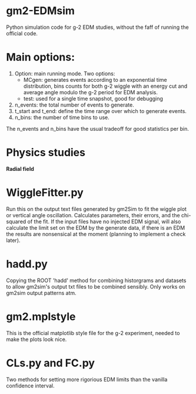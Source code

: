# gm2-EDMsim

Python simulation code for g-2 EDM studies, without the faff of running the official code. 

# Main options: 
1. Option: main running mode. Two options:
      - MCgen: generates events according to an exponential time distribution, bins counts for both g-2 wiggle with an energy cut and average angle modulo the g-2 period for EDM analysis.
      - test: used for a single time snapshot, good for debugging
2. n_events: the total number of events to generate. 
3. t_start and t_end: define the time range over which to generate events. 
4. n_bins: the number of time bins to use. 

The n_events and n_bins have the usual tradeoff for good statistics per bin. 

# Physics studies 
__Radial field__


# WiggleFitter.py

Run this on the output text files generated by gm2Sim to fit the wiggle plot or vertical angle oscillation. Calculates parameters, their errors, and the chi-squared of the fit. If the input files have no injected EDM signal, will also calculate the limit set on the EDM by the generate data, if there is an EDM the results are nonsensical at the moment (planning to implement a check later). 

# hadd.py

Copying the ROOT 'hadd' method for combining historgrams and datasets to allow gm2sim's output txt files to be combined sensibly. Only works on gm2sim output patterns atm.

# gm2.mplstyle 

This is the official matplotlib style file for the g-2 experiment, needed to make the plots look nice. 

# CLs.py and FC.py

Two methods for setting more rigorious EDM limits than the vanilla confidence interval.


